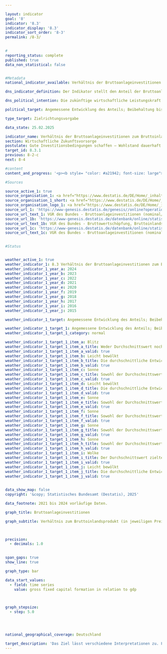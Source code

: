 ```yaml
---

layout: indicator        
goal: '8'        
indicator: '8.3'        
indicator_display: '8.3'        
indicator_sort_order: '8-3'        
permalink: /8-3/        
        

#
reporting_status: complete        
published: true        
data_non_statistical: false        


#Metadata        
national_indicator_available: Verhältnis der Bruttoanlageinvestitionen zum Bruttoinlandsprodukt (Investitionsquote)        

dns_indicator_definition: Der Indikator stellt den Anteil der Bruttoanlageinvestitionen am nominalen Bruttoinlandsprodukt (BIP) dar.        

dns_political_intention: Die zukünftige wirtschaftliche Leistungskraft und die Wettbewerbsfähigkeit einer Volkswirtschaft hängen entscheidend von den Investitionen der Unternehmen und des Staates ab.        

political_target: Angemessene Entwicklung des Anteils; Beibehaltung bis 2030        

type_target: Zielrichtungsvorgabe        

data_state: 25.02.2025        

indicator_name: Verhältnis der Bruttoanlageinvestitionen zum Bruttoinlandsprodukt (Investitionsquote)        
section: Wirtschaftliche Zukunftsvorsorge        
postulate: Gute Investitionsbedingungen schaffen – Wohlstand dauerhaft erhalten        
target_id: 8.3.1        
previous: 8-2-c        
next: 8-4        

#content         
content_and_progress: '<p><b style= "color: #a21942; font-size: large">8.3&nbsp;Verhältnis der Bruttoanlageinvestitionen zum Bruttoinlandsprodukt (Investitionsquote)</b><br><br>Die Investitionsquote gilt als ein zentraler volkswirtschaftlicher Indikator für die zukünftige wirtschaftliche Entwicklung. Sie stellt das Verhältnis der Bruttoanlageinvestitionen zum Bruttoinlandsprodukt (BIP) in jeweiligen Preisen dar. Bruttoanlageinvestitionen umfassen den wertmäßigen Zugang an Anlagegütern, das heißt den Erwerb abzüglich der Veräußerungen, ohne Berücksichtigung von Abschreibungen, die von inländischen Wirtschaftseinheiten erworben oder selbst erstellt werden, um sie länger als ein Jahr im Produktionsprozess einzusetzen.<br><br>Sie setzen sich zusammen aus: Ausrüstungen (Maschinen und Geräte einschließlich militärischer Waffensysteme), Bauten (Wohn- und Nichtwohnbauten) sowie sonstigen Anlagen, zu denen insbesondere Forschung und Entwicklung, Software und Datenbanken zählen. Wertminderungen an Ausrüstungen und Anlagen bleiben unberücksichtigt; hingegen werden wesentliche Verbesserungen an vorhandenem Anlagevermögen mit einbezogen. Die Investitionsquote wird im Rahmen der Volkswirtschaftlichen Gesamtrechnungen (VGR) vom Statistischen Bundesamt nach international harmonisierten Standards berechnet&nbsp;–&nbsp;insbesondere auf Grundlage des Europäischen Systems Volkswirtschaftlicher Gesamtrechnungen (ESVG).<br><br>Zu Beginn der 1990er-Jahre lag die Investitionsquote bei knapp 25&nbsp;%, sank jedoch innerhalb von rund zehn Jahren auf ihren bisherigen Tiefststand von 18,8&nbsp;%. Seit 2009&nbsp;war ein moderates und relativ stetiges Wachstum der Investitionsquote bis 2022&nbsp;zu beobachten. In den Jahren 2022&nbsp;bis 2024&nbsp;ging die Quote vergleichsweise deutlich zurück und lag nach vorläufigen Angaben zuletzt bei 20,9&nbsp;%. Die Bruttoanlageinvestitionen beliefen sich im Jahr 2024&nbsp;auf insgesamt 898&nbsp;Milliarden Euro; davon entfielen 126&nbsp;Milliarden Euro auf den Staat und 772&nbsp;Milliarden Euro auf nichtstaatliche Sektoren.<br><br>Während seit 1991&nbsp;konstant rund 50&nbsp;% der Investitionen auf Bauinvestitionen entfielen, veränderten sich die Anteile der Ausrüstungs- und sonstigen Investitionen deutlich: Entfielen 1991&nbsp;noch 40&nbsp;% auf Ausrüstungsgüter, sank dieser Anteil bis 2024&nbsp;auf 29&nbsp;%. Im gleichen Zeitraum stieg der Anteil der Investitionen in Forschung und Entwicklung sowie in Software und Datenbanken von 11&nbsp;% auf 19&nbsp;%.<br><br>Neben der Gliederung nach Gütergruppen lassen sich die Bruttoanlageinvestitionen auch nach Wirtschaftszweigen aufschlüsseln, in denen die Investitionen getätigt wurden. Den geringsten Anteil verzeichnete 2023&nbsp;der Wirtschaftszweig Land-, Forstwirtschaft und Fischerei mit 1,4&nbsp;%. Auf das Produzierende Gewerbe entfielen rund 22&nbsp;% der Investitionen (1991: über 28&nbsp;%). Die verbleibenden 76&nbsp;% wurden in den Dienstleistungsbereichen investiert (1991: 70&nbsp;%). Innerhalb des Dienstleistungsbereichs war das Grundstücks- und Wohnungswesen mit einem Anteil von 33&nbsp;% an der Gesamtsumme am stärksten vertreten.<br><br>Trotz steigender nominaler Investitionen bleibt Deutschland im internationalen Vergleich investitionsschwach. Seit 1996&nbsp;liegt die Investitionsquote kontinuierlich unter dem Durchschnitt der Organisation für wirtschaftliche Zusammenarbeit und Entwicklung (OECD), der im Jahr 2023&nbsp;bei 22,4&nbsp;% lag.</p>'                

#Sources        

source_active_1: true
source_organisation_1: <a href="https://www.destatis.de/DE/Home/_inhalt.html" target="_blank">Statistisches Bundesamt</a>
source_organisation_1_short: <a href="https://www.destatis.de/DE/Home/_inhalt.html" target="_blank">Statistisches Bundesamt</a>
source_organisation_logo_1: <a href="https://www.destatis.de/DE/Home/_inhalt.html" target="_blank"><img src="https://dns-indikatoren.de/public/OrgImgDe/destatis.png" alt="Statistisches Bundesamt" title=" Klicken Sie hier um zur Homepage der Organisation Statistisches Bundesamt zu gelangen." style="height:60px; width:148px; border:transparent"/></a>
source_url_1: 'https://www-genesis.destatis.de/genesis//online?operation=table&code=81000-0023&bypass=true&levelindex=0&levelid=1660823284613&language=de'
source_url_text_1: VGR des Bundes - Bruttoanlageinvestitionen (nominal/preisbereinigt) – GENESIS online 81000-0023
source_url_1b: 'https://www-genesis.destatis.de/datenbank/online/statistic/81000/table/81000-0001'
source_url_text_1b: VGR des Bundes - Bruttowertschöpfung, Bruttoinlandsprodukt (nominal/preisbereinigt) – GENESIS online 81000-0001
source_url_1c: 'https://www-genesis.destatis.de/datenbank/online/statistic/81000/table/81000-0129'
source_url_text_1c: VGR des Bundes - Bruttoanlageinvestitionen (nominal/ preisbereinigt) – GENESIS online 81000-0129
        

#Status        


weather_active_1: true
weather_indicator_1: 8.3 Verhältnis der Bruttoanlageinvestitionen zum Bruttoinlandsprodukt (Investitionsquote)
weather_indicator_1_year_a: 2024
weather_indicator_1_year_b: 2023
weather_indicator_1_year_c: 2022
weather_indicator_1_year_d: 2021
weather_indicator_1_year_e: 2020
weather_indicator_1_year_f: 2019
weather_indicator_1_year_g: 2018
weather_indicator_1_year_h: 2017
weather_indicator_1_year_i: 2016
weather_indicator_1_year_j: 2015

weather_indicator_1_target: Angemessene Entwicklung des Anteils; Beibehaltung bis 2030

weather_indicator_1_target_1: Angemessene Entwicklung des Anteils; Beibehaltung bis 2030
weather_indicator_1_target_1_category: normal

weather_indicator_1_target_1_item_a: Blitz
weather_indicator_1_target_1_item_a_title: Weder Durchschnittswert noch die vorherige Veränderung deuten in 2024 in die richtige Richtung.
weather_indicator_1_target_1_item_a_valid: true
weather_indicator_1_target_1_item_b: Leicht bewölkt
weather_indicator_1_target_1_item_b_title: Die durchschnittliche Entwicklung zielte in 2023 in die richtige Richtung, im vorangegangenen Jahr ergab sich jedoch eine Entwicklung in die falsche Richtung oder gar keine Veränderung.
weather_indicator_1_target_1_item_b_valid: true
weather_indicator_1_target_1_item_c: Sonne
weather_indicator_1_target_1_item_c_title: Sowohl der Durchschnittswert als auch die vorangegangene jährliche Veränderung deuteten in 2022 in die richtige Richtung.
weather_indicator_1_target_1_item_c_valid: true
weather_indicator_1_target_1_item_d: Leicht bewölkt
weather_indicator_1_target_1_item_d_title: Die durchschnittliche Entwicklung zielte in 2021 in die richtige Richtung, im vorangegangenen Jahr ergab sich jedoch eine Entwicklung in die falsche Richtung oder gar keine Veränderung.
weather_indicator_1_target_1_item_d_valid: true
weather_indicator_1_target_1_item_e: Sonne
weather_indicator_1_target_1_item_e_title: Sowohl der Durchschnittswert als auch die vorangegangene jährliche Veränderung deuteten in 2020 in die richtige Richtung.
weather_indicator_1_target_1_item_e_valid: true
weather_indicator_1_target_1_item_f: Sonne
weather_indicator_1_target_1_item_f_title: Sowohl der Durchschnittswert als auch die vorangegangene jährliche Veränderung deuteten in 2019 in die richtige Richtung.
weather_indicator_1_target_1_item_f_valid: true
weather_indicator_1_target_1_item_g: Sonne
weather_indicator_1_target_1_item_g_title: Sowohl der Durchschnittswert als auch die vorangegangene jährliche Veränderung deuteten in 2018 in die richtige Richtung.
weather_indicator_1_target_1_item_g_valid: true
weather_indicator_1_target_1_item_h: Sonne
weather_indicator_1_target_1_item_h_title: Sowohl der Durchschnittswert als auch die vorangegangene jährliche Veränderung deuteten in 2017 in die richtige Richtung.
weather_indicator_1_target_1_item_h_valid: true
weather_indicator_1_target_1_item_i: Wolke
weather_indicator_1_target_1_item_i_title: Der Durchschnittswert zielte in 2016 in die falsche Richtung oder zeigt eine Stagnation an, im vorangegangenen Jahr zeigte sich jedoch eine Wende in die gewünschte Richtung.
weather_indicator_1_target_1_item_i_valid: true
weather_indicator_1_target_1_item_j: Leicht bewölkt
weather_indicator_1_target_1_item_j_title: Die durchschnittliche Entwicklung zielte in 2015 in die richtige Richtung, im vorangegangenen Jahr ergab sich jedoch eine Entwicklung in die falsche Richtung oder gar keine Veränderung.
weather_indicator_1_target_1_item_j_valid: true        
        

data_show_map: false        
copyright: '&copy; Statistisches Bundesamt (Destatis), 2025'        

data_footnote: 2021 bis 2024 vorläufige Daten.        

graph_title: Bruttoanlageinvestitionen        

graph_subtitle: Verhältnis zum Bruttoinlandsprodukt (in jeweiligen Preisen)        

        

precision: 
  - decimals: 1.0
            

span_gaps: true        
show_line: true        

graph_type: bar                

data_start_values: 
  - field: time series
    value: gross fixed capital formation in relation to gdp        

        

graph_stepsize: 
  - step: 5.0
            

                        

national_geographical_coverage: Deutschland                

target_description: 'Das Ziel lässt verschiedene Interpretationen zu. Für die hier vorgenommene Bewertung des Indikators wird angenommen, dass das Verhältnis der Bruttoanlageinvestitionen zum Bruttoinlandsprodukt gesteigert werden soll.<br>• Ausgehend von der Zielformulierung ist es für die Bewertung des Indikators unerheblich, ob die Steigerung durch eine Zunahme des Zählers oder eine Verringerung des Nenners erreicht wird. Die Werte des Indikators 8.3&nbsp;sind jedoch sowohl im Jahr 2024, als auch im Durchschnitt der Jahre 2019&nbsp;bis 2024&nbsp;gesunken und haben sich somit nicht in die gewünschte Richtung entwickelt. Der Indikator 8.3&nbsp;wird daher für das Jahr 2024&nbsp;mit <b>Gewitter</b> bewertet.<br>• Datenstand bei Bewertung: 25.02.2025.<br><br><a href="https://dns-indikatoren.de/status"><img src="https://sdg-indikatoren.de/public/Wettersymbole/Blitz.png" title="Weder Durchschnittswert noch die vorherige Veränderung deuten in 2024&nbsp;in die richtige Richtung." alt="Wettersymbol Blitz"/></a>'        
---
```


